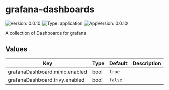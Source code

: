 # grafana-dashboards

![Version: 0.0.10](https://img.shields.io/badge/Version-0.0.10-informational?style=flat-square) ![Type: application](https://img.shields.io/badge/Type-application-informational?style=flat-square) ![AppVersion: 0.0.10](https://img.shields.io/badge/AppVersion-0.0.10-informational?style=flat-square)

A collection of Dashboards for grafana

## Values

| Key | Type | Default | Description |
|-----|------|---------|-------------|
| grafanaDashboard.minio.enabled | bool | `true` |  |
| grafanaDashboard.trivy.enabled | bool | `false` |  |
